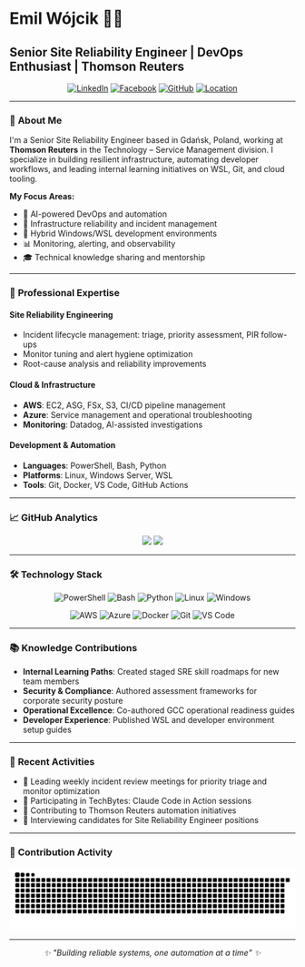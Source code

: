 # Emil Wójcik 👨‍💻

## Senior Site Reliability Engineer | DevOps Enthusiast | Thomson Reuters

<div align="center">

[![LinkedIn](https://img.shields.io/badge/LinkedIn-0077B5?style=for-the-badge&logo=linkedin&logoColor=white)](https://www.linkedin.com/in/emilwojcik/)
[![Facebook](https://img.shields.io/badge/Facebook-1877F2?style=for-the-badge&logo=facebook&logoColor=white)](https://www.facebook.com/emilwojcik93)
[![GitHub](https://img.shields.io/badge/GitHub-100000?style=for-the-badge&logo=github&logoColor=white)](https://github.com/emilwojcik93)
[![Location](https://img.shields.io/badge/Gdańsk-Poland-red?style=for-the-badge&logo=googlemaps&logoColor=white)](https://maps.google.com/?q=Gdansk,Poland)

</div>

---

### 🎯 **About Me**

I'm a Senior Site Reliability Engineer based in Gdańsk, Poland, working at **Thomson Reuters** in the Technology – Service Management division. I specialize in building resilient infrastructure, automating developer workflows, and leading internal learning initiatives on WSL, Git, and cloud tooling.

**My Focus Areas:**
- 🚀 AI-powered DevOps and automation
- 🔧 Infrastructure reliability and incident management
- 🐧 Hybrid Windows/WSL development environments
- 📊 Monitoring, alerting, and observability
- 🎓 Technical knowledge sharing and mentorship

---

### 💼 **Professional Expertise**

#### **Site Reliability Engineering**
- Incident lifecycle management: triage, priority assessment, PIR follow-ups
- Monitor tuning and alert hygiene optimization
- Root-cause analysis and reliability improvements

#### **Cloud & Infrastructure**
- **AWS**: EC2, ASG, FSx, S3, CI/CD pipeline management
- **Azure**: Service management and operational troubleshooting
- **Monitoring**: Datadog, AI-assisted investigations

#### **Development & Automation**
- **Languages**: PowerShell, Bash, Python
- **Platforms**: Linux, Windows Server, WSL
- **Tools**: Git, Docker, VS Code, GitHub Actions

---

### 📈 **GitHub Analytics**

<div align="center">
  <img height="180em" src="https://github-readme-stats.vercel.app/api?username=emilwojcik93&show_icons=true&theme=dark&include_all_commits=true&hide_border=true&count_private=true"/>
  <img height="180em" src="https://github-readme-stats.vercel.app/api/top-langs/?username=emilwojcik93&layout=compact&theme=dark&hide_border=true&count_private=true"/>
</div>

---

### 🛠️ **Technology Stack**

<div align="center">

![PowerShell](https://img.shields.io/badge/PowerShell-%235391FE.svg?style=for-the-badge&logo=powershell&logoColor=white)
![Bash](https://img.shields.io/badge/bash-%23121011.svg?style=for-the-badge&logo=gnu-bash&logoColor=white)
![Python](https://img.shields.io/badge/python-3670A0?style=for-the-badge&logo=python&logoColor=ffdd54)
![Linux](https://img.shields.io/badge/Linux-FCC624?style=for-the-badge&logo=linux&logoColor=black)
![Windows](https://img.shields.io/badge/Windows-0078D6?style=for-the-badge&logo=windows&logoColor=white)

![AWS](https://img.shields.io/badge/AWS-%23FF9900.svg?style=for-the-badge&logo=amazon-aws&logoColor=white)
![Azure](https://img.shields.io/badge/azure-%230072C6.svg?style=for-the-badge&logo=microsoftazure&logoColor=white)
![Docker](https://img.shields.io/badge/docker-%230db7ed.svg?style=for-the-badge&logo=docker&logoColor=white)
![Git](https://img.shields.io/badge/git-%23F05033.svg?style=for-the-badge&logo=git&logoColor=white)
![VS Code](https://img.shields.io/badge/Visual%20Studio%20Code-0078d7.svg?style=for-the-badge&logo=visual-studio-code&logoColor=white)

</div>

---

### 📚 **Knowledge Contributions**

- **Internal Learning Paths**: Created staged SRE skill roadmaps for new team members
- **Security & Compliance**: Authored assessment frameworks for corporate security posture
- **Operational Excellence**: Co-authored GCC operational readiness guides
- **Developer Experience**: Published WSL and developer environment setup guides

---

### 🌟 **Recent Activities**

- 🔄 Leading weekly incident review meetings for priority triage and monitor optimization
- 📖 Participating in TechBytes: Claude Code in Action sessions
- 🚀 Contributing to Thomson Reuters automation initiatives
- 🎯 Interviewing candidates for Site Reliability Engineer positions

---

### 🐍 **Contribution Activity**

<div align="center">
  <img src="https://raw.githubusercontent.com/emilwojcik93/emilwojcik93/output/snake.svg" alt="Snake animation" />
</div>

---

<div align="center">
  <i>✨ "Building reliable systems, one automation at a time" ✨</i>
</div>
